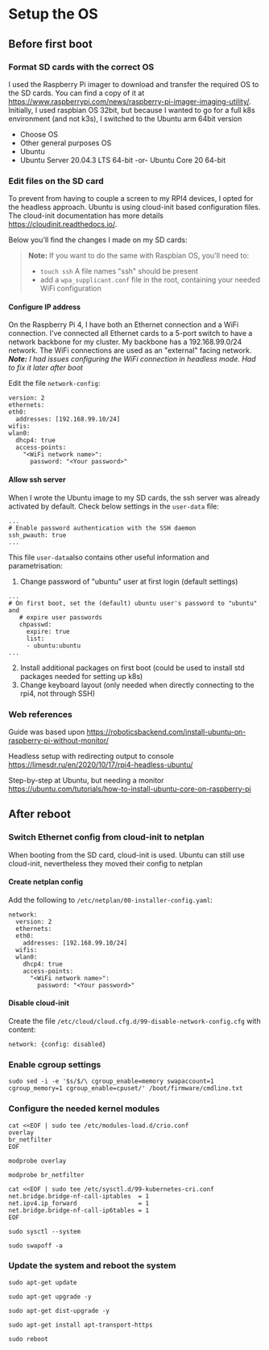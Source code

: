 # Setup the OS
## Before first boot
### Format SD cards with the correct OS
I used the Raspberry Pi imager to download and transfer the required OS to the SD cards. You can find a copy of it at https://www.raspberrypi.com/news/raspberry-pi-imager-imaging-utility/.
Initially, I used raspbian OS 32bit, but because I wanted to go for a full k8s environment (and not k3s), I switched to the Ubuntu arm 64bit version

* Choose OS
* Other general purposes OS
* Ubuntu
* Ubuntu Server 20.04.3 LTS 64-bit -or- Ubuntu Core 20 64-bit

### Edit files on the SD card
To prevent from having to couple a screen to my RPI4 devices, I opted for the headless approach. Ubuntu is using cloud-init based configuration files. The cloud-init documentation has more details https://cloudinit.readthedocs.io/.

Below you'll find the changes I made on my SD cards:

> **Note:** If you want to do the same with Raspbian OS, you'll need to:
>
> * `touch ssh` A file names "ssh" should be present
> * add a `wpa_supplicant.conf` file in the root, containing your needed WiFi configuration


#### Configure IP address
On the Raspberry Pi 4, I have both an Ethernet connection and a WiFi connection. I've connected all Ethernet cards to a 5-port switch to have a network backbone for my cluster. My backbone has a 192.168.99.0/24 network. The WiFi connections are used as an "external" facing network.
***Note:** I had issues configuring the WiFi connection in headless mode. Had to fix it later after boot*

Edit the file `network-config`:

```
version: 2
ethernets:
eth0:
  addresses: [192.168.99.10/24]
wifis:
wlan0:
  dhcp4: true
  access-points:
	"<WiFi network name>":
	  password: "<Your password>"

```
#### Allow ssh server
When I wrote the Ubuntu image to my SD cards, the ssh server was already activated by default. Check below settings in the `user-data` file:

```
...
# Enable password authentication with the SSH daemon
ssh_pwauth: true
...
```

This file `user-data`also contains other useful information and parametrisation:

1. Change password of "ubuntu" user at first login (default settings)

```
...
# On first boot, set the (default) ubuntu user's password to "ubuntu" and
   # expire user passwords
   chpasswd:
     expire: true
     list:
     - ubuntu:ubuntu
...
```

2. Install additional packages on first boot (could be used to install std packages needed for setting up k8s)
3. Change keyboard layout (only needed when directly connecting to the rpi4, not through SSH)
### Web references
Guide was based upon https://roboticsbackend.com/install-ubuntu-on-raspberry-pi-without-monitor/

Headless setup with redirecting output to console https://limesdr.ru/en/2020/10/17/rpi4-headless-ubuntu/

Step-by-step at Ubuntu, but needing a monitor https://ubuntu.com/tutorials/how-to-install-ubuntu-core-on-raspberry-pi

## After reboot
### Switch Ethernet config from cloud-init to netplan

When booting from the SD card, cloud-init is used. Ubuntu can still use cloud-init, nevertheless they moved their config to netplan

#### Create netplan config

Add the following to `/etc/netplan/00-installer-config.yaml`:

```
network:
  version: 2
  ethernets:
  eth0:
    addresses: [192.168.99.10/24]
  wifis:
  wlan0:
    dhcp4: true
    access-points:
      "<WiFi network name>":
        password: "<Your password>"

```
#### Disable cloud-init
Create the file `/etc/cloud/cloud.cfg.d/99-disable-network-config.cfg` with content:

```
network: {config: disabled}
```

### Enable cgroup settings

`sudo sed -i -e '$s/$/\ cgroup_enable=memory swapaccount=1 cgroup_memory=1 cgroup_enable=cpuset/' /boot/firmware/cmdline.txt`

### Configure the needed kernel modules

```
cat <<EOF | sudo tee /etc/modules-load.d/crio.conf
overlay
br_netfilter
EOF
```

`modprobe overlay`

`modprobe br_netfilter`

```
cat <<EOF | sudo tee /etc/sysctl.d/99-kubernetes-cri.conf
net.bridge.bridge-nf-call-iptables  = 1
net.ipv4.ip_forward                 = 1
net.bridge.bridge-nf-call-ip6tables = 1
EOF
```

`sudo sysctl --system`

`sudo swapoff -a`

### Update the system and reboot the system

`sudo apt-get update`

`sudo apt-get upgrade -y`

`sudo apt-get dist-upgrade -y`

`sudo apt-get install apt-transport-https`

`sudo reboot`


